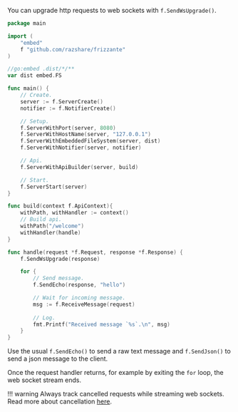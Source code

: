 You can upgrade http requests to web sockets with `f.SendWsUpgrade()`.

```go
package main

import (
	"embed"
	f "github.com/razshare/frizzante"
)

//go:embed .dist/*/**
var dist embed.FS

func main() {
	// Create.
	server := f.ServerCreate()
	notifier := f.NotifierCreate()

	// Setup.
	f.ServerWithPort(server, 8080)
	f.ServerWithHostName(server, "127.0.0.1")
	f.ServerWithEmbeddedFileSystem(server, dist)
	f.ServerWithNotifier(server, notifier)

	// Api.
	f.ServerWithApiBuilder(server, build)

	// Start.
	f.ServerStart(server)
}

func build(context f.ApiContext){
	withPath, withHandler := context()
    // Build api.
	withPath("/welcome")
	withHandler(handle)
}

func handle(request *f.Request, response *f.Response) {
    f.SendWsUpgrade(response)

    for {
        // Send message.
        f.SendEcho(response, "hello")

        // Wait for incoming message.
        msg := f.ReceiveMessage(request)
        
		// Log.
        fmt.Printf("Received message `%s`.\n", msg)
    }
}
```

Use the usual `f.SendEcho()` to send a raw text message and `f.SendJson()` to send a json message to the client.


Once the request handler returns, 
for example by exiting the `for` loop, 
the web socket stream ends.

!!! warning
    Always track cancelled requests while streaming web sockets.<br/>
    Read more about cancellation [here](./cancellation.md).
